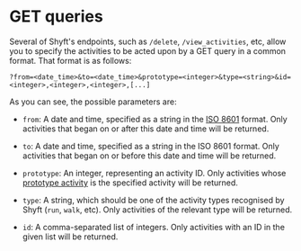 # GET queries

Several of Shyft's endpoints, such as `/delete`, `/view_activities`, etc, allow you to specify the activities to be
acted upon by a GET query in a common format. That format is as follows:

`?from=<date_time>&to=<date_time>&prototype=<integer>&type=<string>&id=<integer>,<integer>,<integer>,[...]`

As you can see, the possible parameters are:

- `from`: A date and time, specified as a string in the [ISO 8601](https://en.wikipedia.org/wiki/ISO_8601) format. Only
  activities that began on or after this date and time will be returned.
  
- `to`: A date and time, specified as a string in the ISO 8601 format. Only activities that began on or before this 
  date and time will be returned.
  
- `prototype`: An integer, representing an activity ID. Only activities whose [prototype activity](/user_docs/matching)
  is the specified activity will be returned.
  
- `type`: A string, which should be one of the activity types recognised by Shyft (`run`, `walk`, etc). Only activities 
  of the relevant type will be returned.
  
- `id`: A comma-separated list of integers. Only activities with an ID in the given list will be returned.